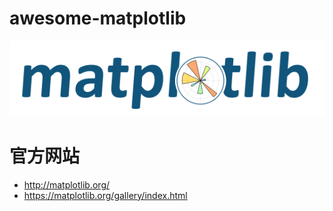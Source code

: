 # awesome-matplotlib

![](assets/matplotlib_logo.png)


# 官方网站

* http://matplotlib.org/
* https://matplotlib.org/gallery/index.html

